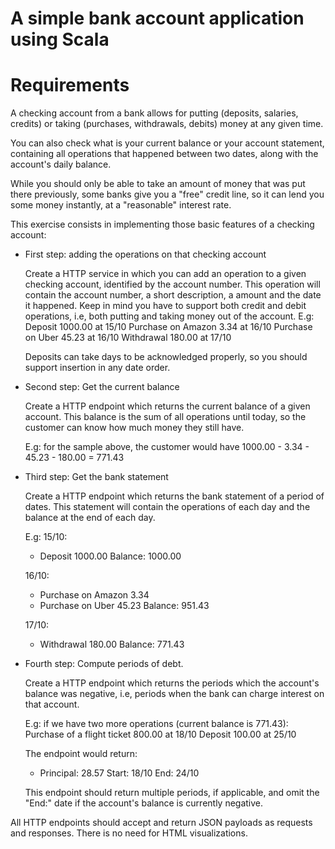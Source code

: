# A simple bank account application using Scala

Requirements
============

A checking account from a bank allows for putting (deposits, salaries, credits)
or taking (purchases, withdrawals, debits) money at any given time.

You can also check what is your current balance or your account statement,
containing all operations that happened between two dates, along with the
account's daily balance.

While you should only be able to take an amount of money that was put there
previously, some banks give you a "free" credit line, so it can lend you some
money instantly, at a "reasonable" interest rate.

This exercise consists in implementing those basic features of a checking account:

- First step: adding the operations on that checking account

  Create a HTTP service in which you can add an operation to a given checking
  account, identified by the account number. This operation will contain the
  account number, a short description, a amount and the date it happened. Keep
  in mind you have to support both credit and debit operations, i.e, both
  putting and taking money out of the account.
  E.g:
    Deposit 1000.00 at 15/10
    Purchase on Amazon 3.34 at 16/10
    Purchase on Uber 45.23 at 16/10
    Withdrawal 180.00 at 17/10

  Deposits can take days to be acknowledged properly, so you should support
  insertion in any date order.

- Second step: Get the current balance

  Create a HTTP endpoint which returns the current balance of a given account.
  This balance is the sum of all operations until today, so the customer can
  know how much money they still have.

  E.g: for the sample above, the customer would have
  1000.00 - 3.34 - 45.23 - 180.00 = 771.43

- Third step: Get the bank statement

  Create a HTTP endpoint which returns the bank statement of a period of dates.
  This statement will contain the operations of each day and the balance at the
  end of each day.

  E.g:
  15/10:
  - Deposit 1000.00
  Balance: 1000.00

  16/10:
  - Purchase on Amazon 3.34
  - Purchase on Uber 45.23
  Balance: 951.43

  17/10:
  - Withdrawal 180.00
  Balance: 771.43

- Fourth step: Compute periods of debt.

  Create a HTTP endpoint which returns the periods which the account's balance
  was negative, i.e, periods when the bank can charge interest on that account.

  E.g: if we have two more operations (current balance is 771.43):
  Purchase of a flight ticket 800.00 at 18/10
  Deposit 100.00 at 25/10

  The endpoint would return:
  - Principal: 28.57
    Start: 18/10
    End: 24/10

  This endpoint should return multiple periods, if applicable, and omit the "End:"
  date if the account's balance is currently negative.

All HTTP endpoints should accept and return JSON payloads as requests and
responses. There is no need for HTML visualizations.
